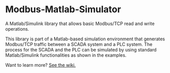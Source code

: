 # Modbus-Matlab-Simulator
A Matlab/Simulink library that allows basic Modbus/TCP read and write operations.

This library is part of a Matlab-based simulation environment that generates Modbus/TCP traffic between  a SCADA system and a PLC system. 
The process for the SCADA and the PLC can be simulated by using standard Matlab/Simulink functionalities as shown in the examples.

Want to learn more? [See the wiki.](https://github.com/mbostock/Modbus-Matlab-Simulator/wiki)
